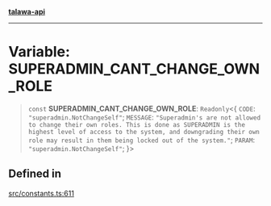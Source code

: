 [**talawa-api**](../../README.md)

***

# Variable: SUPERADMIN\_CANT\_CHANGE\_OWN\_ROLE

> `const` **SUPERADMIN\_CANT\_CHANGE\_OWN\_ROLE**: `Readonly`\<\{ `CODE`: `"superadmin.NotChangeSelf"`; `MESSAGE`: `"Superadmin's are not allowed to change their own roles. This is done as SUPERADMIN is the highest level of access to the system, and downgrading their own role may result in them being locked out of the system."`; `PARAM`: `"superadmin.NotChangeSelf"`; \}\>

## Defined in

[src/constants.ts:611](https://github.com/Suyash878/talawa-api/blob/f376d03c37e9acd046e7cc983947432c95f74442/src/constants.ts#L611)
